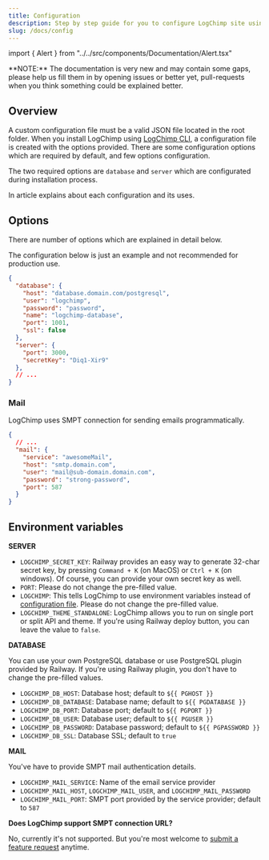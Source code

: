 ```yaml
---
title: Configuration
description: Step by step guide for you to configure LogChimp site using `logchimp.config.json` file.
slug: /docs/config
---
```


import { Alert } from "../../src/components/Documentation/Alert.tsx"

<Alert type="tip" title="Help us improve!">
**NOTE:** The documentation is very new and may contain some gaps, please help us fill them in by opening issues or better yet, pull-requests when you think something could be explained better.
</Alert>

## Overview

A custom configuration file must be a valid JSON file located in the root folder. When you install LogChimp using [LogChimp CLI](/docs/cli), a configuration file is created with the options provided. There are some configuration options which are required by default, and few options configuration.

The two required options are `database` and `server` which are configurated during installation process.

In article explains about each configuration and its uses.

## Options

There are number of options which are explained in detail below.

<Alert type="error">
The configuration below is just an example and not recommended for production use.
</Alert>

```json lines
{
  "database": {
    "host": "database.domain.com/postgresql",
    "user": "logchimp",
    "password": "password",
    "name": "logchimp-database",
    "port": 1001,
    "ssl": false
  },
  "server": {
    "port": 3000,
    "secretKey": "Diq1-Xir9"
  },
  // ...
}
```

### Mail

LogChimp uses SMPT connection for sending emails programmatically.

```json lines
{
  // ...
  "mail": {
    "service": "awesomeMail",
    "host": "smtp.domain.com",
    "user": "mail@sub-domain.domain.com",
    "password": "strong-password",
    "port": 587
  }
}
```

## Environment variables

**SERVER**

- `LOGCHIMP_SECRET_KEY`: Railway provides an easy way to generate 32-char secret key, by pressing `Command + K` (on MacOS) or `Ctrl + K` (on windows). Of course, you can provide your own secret key as well.
- `PORT`: Please do not change the pre-filled value.
- `LOGCHIMP`: This tells LogChimp to use environment variables instead of [configuration file](/docs/config). Please do not change the pre-filled value.
- `LOGCHIMP_THEME_STANDALONE`: LogChimp allows you to run on single port or split API and theme. If you're using Railway deploy button, you can leave the value to `false`.

**DATABASE**

You can use your own PostgreSQL database or use PostgreSQL plugin provided by Railway. If you're using Railway plugin, you don't have to change the pre-filled values.

- `LOGCHIMP_DB_HOST`: Database host; default to `${{ PGHOST }}`
- `LOGCHIMP_DB_DATABASE`: Database name; default to `${{ PGDATABASE }}`
- `LOGCHIMP_DB_PORT`: Database port; default to `${{ PGPORT }}`
- `LOGCHIMP_DB_USER`: Database user; default to `${{ PGUSER }}`
- `LOGCHIMP_DB_PASSWORD`: Database password; default to `${{ PGPASSWORD }}`
- `LOGCHIMP_DB_SSL`: Database SSL; default to `true`

**MAIL**

You've have to provide SMPT mail authentication details.

- `LOGCHIMP_MAIL_SERVICE`: Name of the email service provider
- `LOGCHIMP_MAIL_HOST`, `LOGCHIMP_MAIL_USER`, and `LOGCHIMP_MAIL_PASSWORD`
- `LOGCHIMP_MAIL_PORT`: SMPT port provided by the service provider; default to `587`

**Does LogChimp support SMPT connection URL?**

No, currently it's not supported. But you're most welcome to [submit a feature request](https://github.com/logchimp/logchimp) anytime.
